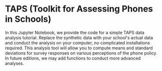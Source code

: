 # TAPS (Toolkit for Assessing Phones in Schools)
In this Jupyter Notebook, we provide the code for a simple TAPS data analysis tutorial. Replace the synthetic data with your school's actual data and conduct the analysis on your computer, no complicated installations required. This analysis tool will allow you to compute means and standard deviations for survey responses on various perceptions of the phone policy. In future editions, we may add functions to conduct more advanced analyses.
